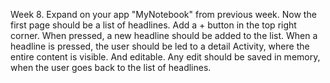 Week 8. Expand on your app "MyNotebook" from previous week. 
Now the first page should be a list of headlines. 
Add a + button in the top right corner. When pressed, a new headline should be added to the list. 
When a headline is pressed, the user should be led to a detail Activity, where the entire content is visible. And editable. Any edit should be saved in memory, when the user goes back to the list of headlines. 
